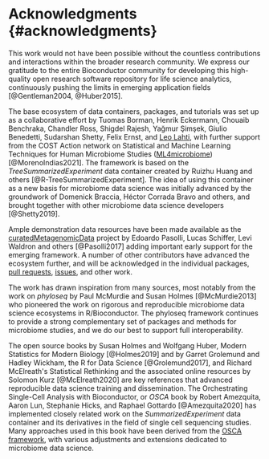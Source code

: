 
# Acknowledgments {#acknowledgments}

<script>
document.addEventListener("click", function (event) {
    if (event.target.classList.contains("rebook-collapse")) {
        event.target.classList.toggle("active");
        var content = event.target.nextElementSibling;
        if (content.style.display === "block") {
            content.style.display = "none";
        } else {
            content.style.display = "block";
        }
    }
})
</script>

<style>
.rebook-collapse {
  background-color: #eee;
  color: #444;
  cursor: pointer;
  padding: 18px;
  width: 100%;
  border: none;
  text-align: left;
  outline: none;
  font-size: 15px;
}

.rebook-content {
  padding: 0 18px;
  display: none;
  overflow: hidden;
  background-color: #f1f1f1;
}
</style>

This work would not have been possible without the countless
contributions and interactions within the broader research
community. We express our gratitude to the entire Bioconductor
community for developing this high-quality open research software
repository for life science analytics, continuously pushing the limits
in emerging application fields [@Gentleman2004, @Huber2015].

The base ecosystem of data containers, packages, and tutorials was set
up as a collaborative effort by Tuomas Borman, Henrik Eckermann,
Chouaib Benchraka, Chandler Ross, Shigdel Rajesh, Yağmur Şimşek,
Giulio Benedetti, Sudarshan Shetty, Felix Ernst, and [Leo
Lahti](http://www.iki.fi/Leo.Lahti), with further support from the
COST Action network on Statistical and Machine Learning Techniques for
Human Microbiome Studies
([ML4microbiome](https://www.ml4microbiome.eu/))
[@MorenoIndias2021]. The framework is based on the
_TreeSummarizedExperiment_ data container created by Ruizhu Huang and
others [@R-TreeSummarizedExperiment]. The idea of using this container
as a new basis for microbiome data science was initially advanced by
the groundwork of Domenick Braccia, Héctor Corrada Bravo and others,
and brought together with other microbiome data science developers
[@Shetty2019].

Ample demonstration data resources have been made available as the
[curatedMetagenomicData](https://waldronlab.io/curatedMetagenomicData/)
project by Edoardo Pasolli, Lucas Schiffer, Levi Waldron and others
[@Pasolli2017] adding important early support for the emerging
framework. A number of other contributors have advanced the ecosystem
further, and will be acknowledged in the individual
packages, [pull
requests](https://github.com/microbiome/OMA/graphs/contributors),
[issues](https://github.com/microbiome/OMA/issues), and other work.

The work has drawn inspiration from many sources, most notably from
the work on _phyloseq_ by Paul McMurdie and Susan Holmes
[@McMurdie2013] who pioneered the work on rigorous and reproducible
microbiome data science ecosystems in R/Bioconductor. The phyloseq
framework continues to provide a strong complementary set of packages
and methods for microbiome studies, and we do our best to support full
interoperability.

The open source books by Susan Holmes and Wolfgang Huber, Modern
Statistics for Modern Biology [@Holmes2019] and by Garret Grolemund
and Hadley Wickham, the R for Data Science [@Grolemund2017], and
Richard McElreath's Statistical Rethinking and the associated online
resources by Solomon Kurz [@McElreath2020] are key references that
advanced reproducible data science training and dissemination. The
Orchestrating Single-Cell Analysis with Bioconductor, or _OSCA_ book
by Robert Amezquita, Aaron Lun, Stephanie Hicks, and Raphael Gottardo
[@Amezquita2020] has implemented closely related work on the
_SummarizedExperiment_ data container and its derivatives in the field
of single cell sequencing studies. Many approaches used in this book
have been derived from the [OSCA
framework](https://bioconductor.org/books/release/OSCA/), with various
adjustments and extensions dedicated to microbiome data science.





